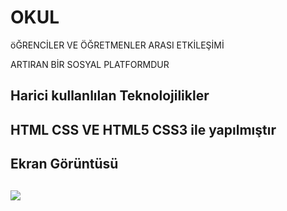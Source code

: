 <h1> OKUL </h1>

öĞRENCİLER VE ÖĞRETMENLER ARASI ETKİLEŞİMİ 

ARTIRAN BİR SOSYAL PLATFORMDUR

<h2> Harici kullanlılan Teknolojilikler <h2>

HTML CSS VE HTML5 CSS3 ile yapılmıştır

<h2> Ekran Görüntüsü <h2>

![](ekran.gif)
